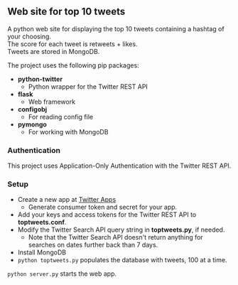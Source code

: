 ## Web site for top 10 tweets

A python web site for displaying the top 10 tweets containing a hashtag of your choosing.  
The score for each tweet is retweets + likes.  
Tweets are stored in MongoDB.  

The project uses the following pip packages:  
* **python-twitter**
  * Python wrapper for the Twitter REST API
* **flask**
  * Web framework
* **configobj**
  * For reading config file
* **pymongo**
  * For working with MongoDB

### Authentication

This project uses Application-Only Authentication with the Twitter REST API.
### Setup

* Create a new app at [Twitter Apps](https://apps.twitter.com/)
  * Generate consumer token and secret for your app.
* Add your keys and access tokens for the Twitter REST API to **toptweets.conf**.
* Modify the Twitter Search API query string in **toptweets.py**, if needed.
  * Note that the Twitter Search API doesn't return anything for searches on dates further back than 7 days.
* Install MongoDB
* `python toptweets.py` populates the database with tweets, 100 at a time.

`python server.py` starts the web app.
